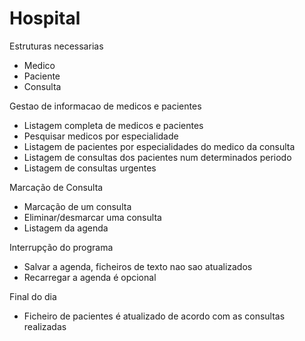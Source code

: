 # Hospital

Estruturas necessarias
  - Medico
  - Paciente
  - Consulta

Gestao de informacao de medicos e pacientes
  - Listagem completa de medicos e pacientes
  - Pesquisar medicos por especialidade
  - Listagem de pacientes por especialidades do medico da consulta
  - Listagem de consultas dos pacientes num determinados periodo
  - Listagem de consultas urgentes

Marcação de Consulta
  - Marcação de um consulta
  - Eliminar/desmarcar uma consulta
  - Listagem da agenda

Interrupção do programa
  - Salvar a agenda, ficheiros de texto nao sao atualizados
  - Recarregar a agenda é opcional

Final do dia
  - Ficheiro de pacientes é atualizado de acordo com as consultas realizadas
